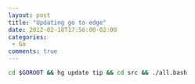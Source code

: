 ```yaml
---
layout: post
title: "Updating go to edge"
date: 2012-02-18T17:56:00-02:00
categories:
 - Go
comments: true
---
```


```bash
cd $GOROOT && hg update tip && cd src && ./all.bash
```

